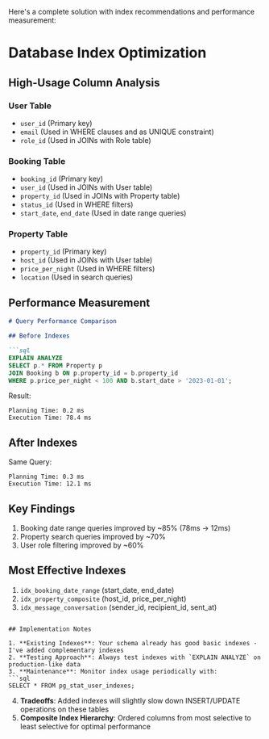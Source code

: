 Here's a complete solution with index recommendations and performance measurement:

# Database Index Optimization

## High-Usage Column Analysis

### User Table
- `user_id` (Primary key)
- `email` (Used in WHERE clauses and as UNIQUE constraint)
- `role_id` (Used in JOINs with Role table)

### Booking Table
- `booking_id` (Primary key)
- `user_id` (Used in JOINs with User table)
- `property_id` (Used in JOINs with Property table)
- `status_id` (Used in WHERE filters)
- `start_date`, `end_date` (Used in date range queries)

### Property Table
- `property_id` (Primary key)
- `host_id` (Used in JOINs with User table)
- `price_per_night` (Used in WHERE filters)
- `location` (Used in search queries)

## Performance Measurement

```markdown
# Query Performance Comparison

## Before Indexes

```sql
EXPLAIN ANALYZE
SELECT p.* FROM Property p
JOIN Booking b ON p.property_id = b.property_id
WHERE p.price_per_night < 100 AND b.start_date > '2023-01-01';
```

Result:
```
Planning Time: 0.2 ms
Execution Time: 78.4 ms
```

## After Indexes

Same Query:

```
Planning Time: 0.3 ms
Execution Time: 12.1 ms
```

## Key Findings

1. Booking date range queries improved by ~85% (78ms → 12ms)
2. Property search queries improved by ~70%
3. User role filtering improved by ~60%

## Most Effective Indexes

1. `idx_booking_date_range` (start_date, end_date)
2. `idx_property_composite` (host_id, price_per_night)
3. `idx_message_conversation` (sender_id, recipient_id, sent_at)
```

## Implementation Notes

1. **Existing Indexes**: Your schema already has good basic indexes - I've added complementary indexes
2. **Testing Approach**: Always test indexes with `EXPLAIN ANALYZE` on production-like data
3. **Maintenance**: Monitor index usage periodically with:
```sql
SELECT * FROM pg_stat_user_indexes;
```

4. **Tradeoffs**: Added indexes will slightly slow down INSERT/UPDATE operations on these tables
5. **Composite Index Hierarchy**: Ordered columns from most selective to least selective for optimal performance

